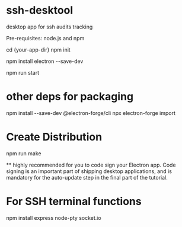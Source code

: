 # ssh-desktool
desktop app for ssh audits tracking


Pre-requisites:
node.js and npm


cd {your-app-dir}
npm init

npm install electron --save-dev

npm run start

# other deps for packaging
npm install --save-dev @electron-forge/cli
npx electron-forge import


# Create Distribution
npm run make


** highly recommended for you to code sign your Electron app. Code signing is an important part of shipping desktop applications, and is mandatory for the auto-update step in the final part of the tutorial.

# For SSH terminal functions
npm install express node-pty socket.io
